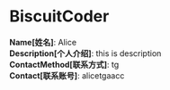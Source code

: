 # BiscuitCoder

**Name[姓名]**: Alice  
**Description[个人介绍]**: this is description  
**ContactMethod[联系方式]**: tg  
**Contact[联系账号]**: alicetgaacc

